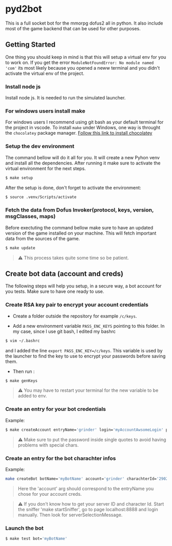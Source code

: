# pyd2bot

This is a full socket bot for the mmorpg dofus2 all in python. It also include most of the game backend that can be used for other purposes.

## Getting Started

One thing you should keep in mind is that this will setup a virtual env for you to work on. If you get the error `ModuleNotFoundError: No module named 'com'` its most likely because you opened a neww terminal and you didn't activate the virtual env of the project.

### Install node js

Install node js. It is needed to run the simulated launcher.

### For windows users install make

For windows users I recommend using git bash as your default terminal for the project in vscode.
To install `make` under Windows, one way is throught the `chocolatey` package manager.
[Follow this link to install chocolatey](https://www.liquidweb.com/kb/how-to-install-chocolatey-on-windows/)

### Setup the dev environment

The command bellow will do it all for you. It will create a new Pyhon venv and install all the dependencies.
After running it make sure to activate the virtual environment for the next steps.

```bash
$ make setup
```

After the setup is done, don't forget to activate the environment:

```bash
$ source .venv/Scripts/activate
```

### Fetch the data from Dofus Invoker(protocol, keys, version, msgClasses, maps)

Before exectuting the command bellow make sure to have an updated version of the game installed on your machine.
This will fetch important data from the sources of the game.

```bash
$ make update
```

> :warning: This process takes quite some time so be patient.

## Create bot data (account and creds)

The following steps will help you setup, in a secure way, a bot account for you tests. Make sure to have one ready to use.

### Create RSA key pair to encrypt your account credentials

* Create a folder outside the repository for example `/c/keys`.
  
* Add a new environment variable `PASS_ENC_KEYS` pointing to this folder. In my case, since I use git bash, I edited my bashrc 
```bash 
$ vim ~/.bashrc
```
and I added the line `export PASS_ENC_KEY=/c/keys`. This variable is used by the launcher to find the key to use to encrypt your passwords before saving them.

* Then run :

```bash
$ make genKeys
```

> :warning: You may have to restart your terminal for the new variable to be added to env.

### Create an entry for your bot credentials

Example:

```bash
$ make createAccount entryName='grinder' login='myAccountAwsomeLogin' password='keepThisOneSafe'
```

> :warning: Make sure to put the password inside single quotes to avoid having problems with special chars.

### Create an entry for the bot charachter infos

Example:

```bash
make createBot botName='myBotName' account='grinder' charachterId='290210840786' serverId='210'
```

> Here the 'account' arg should correspond to the entryName you chose for your account creds.

> :warning: If you don't know how to get your server ID and character Id. Start the sniffer 'make startSniffer', go to page localhost:8888 and login manually. Then look for serverSelectionMessage.

### Launch the bot

```bash 
$ make test bot='myBotName'
```
